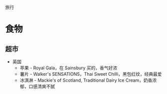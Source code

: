 旅行

# 食物

## 超市

- 英国
    - 苹果 - Royal Gala，在 Sainsbury 买的，香气好浓
    - 薯片 - Walker's SENSATIONS，Thai Sweet Chilli，黑包红纹，经典最爱
    - 冰淇淋 - Mackie's of Scotland, Traditional Dairy Ice Cream，奶香浓郁，口感清爽不腻
